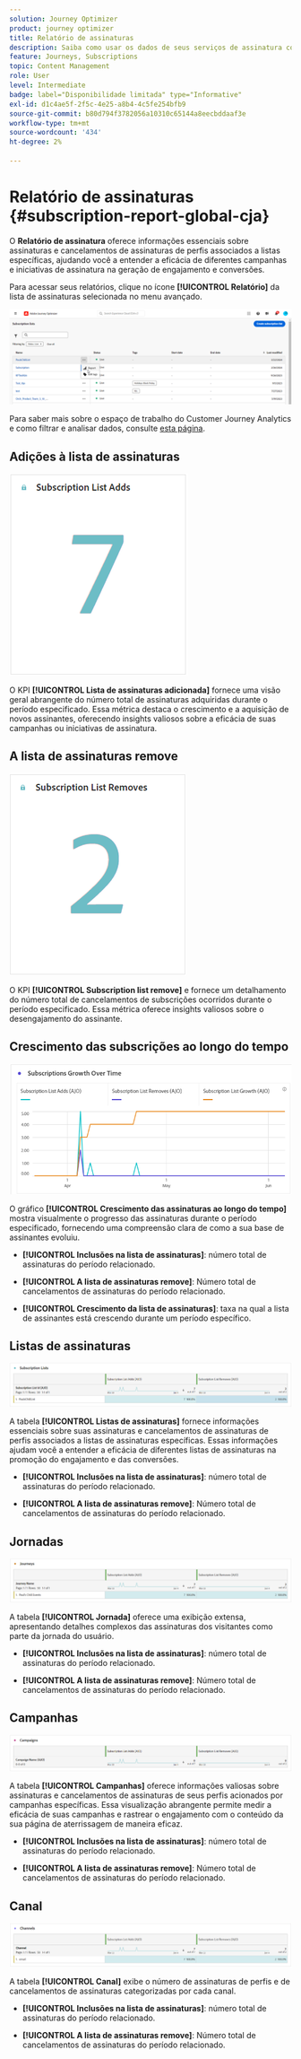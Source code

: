 ```yaml
---
solution: Journey Optimizer
product: journey optimizer
title: Relatório de assinaturas
description: Saiba como usar os dados de seus serviços de assinatura com o Relatório de assinatura
feature: Journeys, Subscriptions
topic: Content Management
role: User
level: Intermediate
badge: label="Disponibilidade limitada" type="Informative"
exl-id: d1c4ae5f-2f5c-4e25-a8b4-4c5fe254bfb9
source-git-commit: b80d794f3782056a10310c65144a8eecbddaaf3e
workflow-type: tm+mt
source-wordcount: '434'
ht-degree: 2%

---
```


# Relatório de assinaturas {#subscription-report-global-cja}

O **Relatório de assinatura** oferece informações essenciais sobre assinaturas e cancelamentos de assinaturas de perfis associados a listas específicas, ajudando você a entender a eficácia de diferentes campanhas e iniciativas de assinatura na geração de engajamento e conversões.

Para acessar seus relatórios, clique no ícone **[!UICONTROL Relatório]** da lista de assinaturas selecionada no menu avançado.

![](assets/cja-sub-access.png)

Para saber mais sobre o espaço de trabalho do Customer Journey Analytics e como filtrar e analisar dados, consulte [esta página](https://experienceleague.adobe.com/en/docs/analytics-platform/using/cja-workspace/home).

## Adições à lista de assinaturas

![](assets/cja-sub-add.png)

O KPI **[!UICONTROL Lista de assinaturas adicionada]** fornece uma visão geral abrangente do número total de assinaturas adquiridas durante o período especificado. Essa métrica destaca o crescimento e a aquisição de novos assinantes, oferecendo insights valiosos sobre a eficácia de suas campanhas ou iniciativas de assinatura.

## A lista de assinaturas remove

![](assets/cja-sub-add-remove.png)

O KPI **[!UICONTROL Subscription list remove]** e fornece um detalhamento do número total de cancelamentos de subscrições ocorridos durante o período especificado. Essa métrica oferece insights valiosos sobre o desengajamento do assinante.

## Crescimento das subscrições ao longo do tempo

![](assets/cja-sub-growth.png)

O gráfico **[!UICONTROL Crescimento das assinaturas ao longo do tempo]** mostra visualmente o progresso das assinaturas durante o período especificado, fornecendo uma compreensão clara de como a sua base de assinantes evoluiu.

* **[!UICONTROL Inclusões na lista de assinaturas]**: número total de assinaturas do período relacionado.

* **[!UICONTROL A lista de assinaturas remove]**: Número total de cancelamentos de assinaturas do período relacionado.

* **[!UICONTROL Crescimento da lista de assinaturas]**: taxa na qual a lista de assinantes está crescendo durante um período específico.

## Listas de assinaturas

![](assets/cja-sub-lists.png)

A tabela **[!UICONTROL Listas de assinaturas]** fornece informações essenciais sobre suas assinaturas e cancelamentos de assinaturas de perfis associados a listas de assinaturas específicas. Essas informações ajudam você a entender a eficácia de diferentes listas de assinaturas na promoção do engajamento e das conversões.

* **[!UICONTROL Inclusões na lista de assinaturas]**: número total de assinaturas do período relacionado.

* **[!UICONTROL A lista de assinaturas remove]**: Número total de cancelamentos de assinaturas do período relacionado.

## Jornadas

![](assets/cja-sub-journeys.png)

A tabela **[!UICONTROL Jornada]** oferece uma exibição extensa, apresentando detalhes complexos das assinaturas dos visitantes como parte da jornada do usuário.

* **[!UICONTROL Inclusões na lista de assinaturas]**: número total de assinaturas do período relacionado.

* **[!UICONTROL A lista de assinaturas remove]**: Número total de cancelamentos de assinaturas do período relacionado.

## Campanhas

![](assets/cja-sub-campaigns.png)

A tabela **[!UICONTROL Campanhas]** oferece informações valiosas sobre assinaturas e cancelamentos de assinaturas de seus perfis acionados por campanhas específicas. Essa visualização abrangente permite medir a eficácia de suas campanhas e rastrear o engajamento com o conteúdo da sua página de aterrissagem de maneira eficaz.

* **[!UICONTROL Inclusões na lista de assinaturas]**: número total de assinaturas do período relacionado.

* **[!UICONTROL A lista de assinaturas remove]**: Número total de cancelamentos de assinaturas do período relacionado.

## Canal

![](assets/cja-sub-channels.png)

A tabela **[!UICONTROL Canal]** exibe o número de assinaturas de perfis e de cancelamentos de assinaturas categorizadas por cada canal.

* **[!UICONTROL Inclusões na lista de assinaturas]**: número total de assinaturas do período relacionado.

* **[!UICONTROL A lista de assinaturas remove]**: Número total de cancelamentos de assinaturas do período relacionado.
